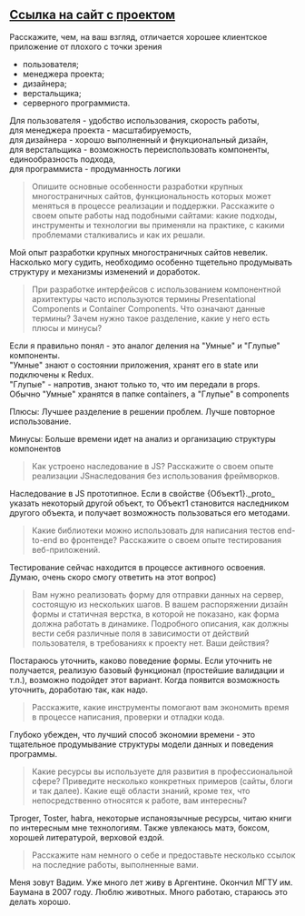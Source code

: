 <h2><a href='yandex.ru'>Ссылка на сайт с проектом</a></h2


<blockquote>
Расскажите, чем, на ваш взгляд, отличается хорошее клиентское приложение от
плохого с точки зрения
  <ul>
    <li>
      пользователя;
    </li>
    <li>
      менеджера проекта;
    </li>
    <li>
      дизайнера;
    </li>
    <li>
      верстальщика;
    </li>
    <li>
      серверного программиста.
    </li>
  </ul>
</blockquote>
Для пользователя - удобство использования, скорость работы,<br/>
для менеджера проекта - масштабируемость,<br/>
для дизайнера - хорошо выполненный и фнукциональный дизайн,<br/>
для верстальщика - возможность переиспользовать компоненты, единообразность подхода,<br/>
для программиста - продуманность логики<br/>

<blockquote>
   Опишите основные особенности разработки крупных многостраничных сайтов, функциональность которых может меняться в процессе    реализации и поддержки.
   Расскажите о своем опыте работы над подобными сайтами: какие подходы, инструменты и технологии вы применяли на практике, с    какими проблемами сталкивались и как их решали.
</blockquote>  

Мой опыт разработки крупных многостраничных сайтов невелик. Насколько могу судить, необходимо особенно тщетельно
продумывать структуру и механизмы изменений и доработок.

<blockquote>
При разработке интерфейсов с использованием компонентной архитектуры часто
используются термины Presentational Сomponents и Сontainer Сomponents. Что
означают данные термины? Зачем нужно такое разделение, какие у него есть
плюсы и минусы?
</blockquote>
Если я правильно понял - это аналог деления на "Умные" и "Глупые" компоненты.<br/>
"Умные" знают о состоянии приложения, хранят его в state или подключены к Redux.<br/>
"Глупые" - напротив, знают только то, что им передали в props.<br/>
Обычно "Умные" хранятся в папке containers, а "Глупые" в сomponents<br/>

Плюсы: Лучшее разделение в решении проблем.
Лучше повторное использование.<br/>

Минусы: Больше времени идет на анализ и организацию структуры компонентов<br/>

<blockquote>
Как устроено наследование в JS? Расскажите о своем опыте реализации JSнаследования
без использования фреймворков.
</blockquote>    
Наследование в JS прототипное. Если в свойстве {Объект1}._proto_ указать некоторый другой объект, то Объект1
становится наследником другого объекта, и получает возможность пользоваться его методами.


<blockquote>  
Какие библиотеки можно использовать для написания тестов end-to-end во
фронтенде? Расскажите о своем опыте тестирования веб-приложений.
</blockquote>    
Тестирование сейчас находится в процессе активного освоения. Думаю, очень скоро смогу ответить на этот вопрос)

<blockquote>  
Вам нужно реализовать форму для отправки данных на сервер, состоящую из
нескольких шагов. В вашем распоряжении дизайн формы и статичная верстка, в
которой не показано, как форма должна работать в динамике. Подробного
описания, как должны вести себя различные поля в зависимости от действий
пользователя, в требованиях к проекту нет. Ваши действия?
</blockquote>    
Постараюсь уточнить, каково поведение формы. Если уточнить не получается,
реализую базовый функционал (простейшие валидации и т.п.), возможно подойдет этот вариант.
Когда появится возможность уточнить, доработаю так, как надо.

<blockquote>  
Расскажите, какие инструменты помогают вам экономить время в процессе
написания, проверки и отладки кода.
</blockquote>    
Глубоко убежден, что лучший способ экономии времени - это тщательное продумывание структуры модели данных и поведения программы.

<blockquote>  
Какие ресурсы вы используете для развития в профессиональной сфере? Приведите
несколько конкретных примеров (сайты, блоги и так далее).
Какие ещё области знаний, кроме тех, что непосредственно относятся к работе,
вам интересны?
</blockquote>    
Tproger, Toster, habra, некоторые испаноязычные ресурсы, читаю книги по интересным мне технологиям.
Также увлекаюсь матэ, боксом, хорошей литературой, верховой ездой.

<blockquote>  
Расскажите нам немного о себе и предоставьте несколько ссылок на последние
работы, выполненные вами.
</blockquote>    

Меня зовут Вадим. Уже много лет живу в Аргентине. Окончил МГТУ им. Баумана в 2007 году.
Люблю животных. Много работаю, стараюсь это делать хорошо.
